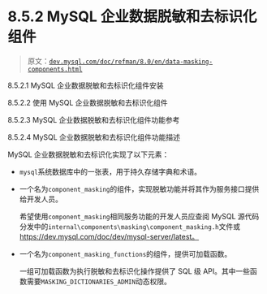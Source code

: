 # 8.5.2 MySQL 企业数据脱敏和去标识化组件

> 原文：[`dev.mysql.com/doc/refman/8.0/en/data-masking-components.html`](https://dev.mysql.com/doc/refman/8.0/en/data-masking-components.html)

8.5.2.1 MySQL 企业数据脱敏和去标识化组件安装

8.5.2.2 使用 MySQL 企业数据脱敏和去标识化组件

8.5.2.3 MySQL 企业数据脱敏和去标识化组件功能参考

8.5.2.4 MySQL 企业数据脱敏和去标识化组件功能描述

MySQL 企业数据脱敏和去标识化实现了以下元素：

+   `mysql`系统数据库中的一张表，用于持久存储字典和术语。

+   一个名为`component_masking`的组件，实现脱敏功能并将其作为服务接口提供给开发人员。

    希望使用`component_masking`相同服务功能的开发人员应查阅 MySQL 源代码分发中的`internal\components\masking\component_masking.h`文件或 https://dev.mysql.com/doc/dev/mysql-server/latest。

+   一个名为`component_masking_functions`的组件，提供可加载函数。

    一组可加载函数为执行脱敏和去标识化操作提供了 SQL 级 API。其中一些函数需要`MASKING_DICTIONARIES_ADMIN`动态权限。
